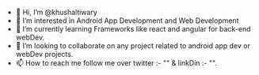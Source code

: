 - 👋 Hi, I’m @khushaltiwary
- 👀 I’m interested in Android App Development and Web Development
- 🌱 I’m currently learning Frameworks like react and angular for back-end webDev.
- 💞️ I’m looking to collaborate on any project related to android app dev or webDev projects.  
- 📫 How to reach me follow me over twitter :- "" & linkDin :- "".

<!---
khushaltiwary/khushaltiwary is a ✨ special ✨ repository because its `README.md` (this file) appears on your GitHub profile.
You can click the Preview link to take a look at your changes.
--->
